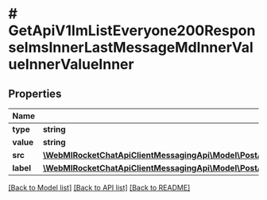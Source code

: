 # # GetApiV1ImListEveryone200ResponseImsInnerLastMessageMdInnerValueInnerValueInner

## Properties

Name | Type | Description | Notes
------------ | ------------- | ------------- | -------------
**type** | **string** |  | [optional]
**value** | **string** |  | [optional]
**src** | [**\WebMIRocketChatApiClientMessagingApi\Model\PostApiV1ChatUpdate200ResponseMessageMdInnerValueInner**](PostApiV1ChatUpdate200ResponseMessageMdInnerValueInner.md) |  | [optional]
**label** | [**\WebMIRocketChatApiClientMessagingApi\Model\PostApiV1ChatUpdate200ResponseMessageMdInnerValueInner[]**](PostApiV1ChatUpdate200ResponseMessageMdInnerValueInner.md) |  | [optional]

[[Back to Model list]](../../README.md#models) [[Back to API list]](../../README.md#endpoints) [[Back to README]](../../README.md)
